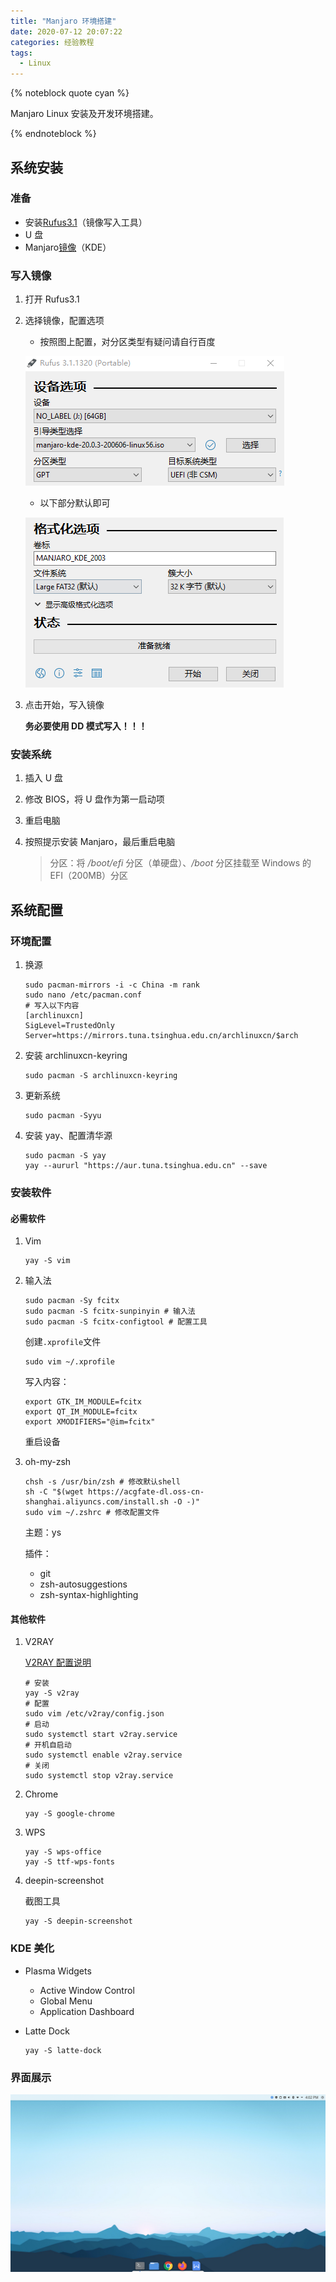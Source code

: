 ```yaml
---
title: "Manjaro 环境搭建"
date: 2020-07-12 20:07:22
categories: 经验教程
tags:
  - Linux
---
```


{% noteblock quote cyan %}

Manjaro Linux 安装及开发环境搭建。

{% endnoteblock %}

<!-- more -->

## 系统安装

### 准备

- 安装[Rufus3.1](https://upyun.secriy.com/downloads/rufus-3.1p.exe)（镜像写入工具）
- U 盘
- Manjaro[镜像](https://manjaro.org/downloads/official/kde/)（KDE）

### 写入镜像

1. 打开 Rufus3.1

2. 选择镜像，配置选项

   - 按照图上配置，对分区类型有疑问请自行百度

   ![](Manjaro-%E7%8E%AF%E5%A2%83%E6%90%AD%E5%BB%BA/image-20200718100243163.png)

   - 以下部分默认即可

   ![](Manjaro-%E7%8E%AF%E5%A2%83%E6%90%AD%E5%BB%BA/image-20200718100426743.png)

3. 点击开始，写入镜像

   **务必要使用 DD 模式写入！！！**

### 安装系统

1. 插入 U 盘

2. 修改 BIOS，将 U 盘作为第一启动项

3. 重启电脑

4. 按照提示安装 Manjaro，最后重启电脑

   > 分区：将 _/boot/efi_ 分区（单硬盘）、_/boot_ 分区挂载至 Windows 的 EFI（200MB）分区

## 系统配置

### 环境配置

1. 换源

   ```shell
   sudo pacman-mirrors -i -c China -m rank
   sudo nano /etc/pacman.conf
   # 写入以下内容
   [archlinuxcn]
   SigLevel=TrustedOnly
   Server=https://mirrors.tuna.tsinghua.edu.cn/archlinuxcn/$arch
   ```

2. 安装 archlinuxcn-keyring

   ```shell
   sudo pacman -S archlinuxcn-keyring
   ```

3. 更新系统

   ```shell
   sudo pacman -Syyu
   ```

4. 安装 yay、配置清华源

   ```shell
   sudo pacman -S yay
   yay --aururl "https://aur.tuna.tsinghua.edu.cn" --save
   ```

### 安装软件

#### 必需软件

1. Vim

   ```shell
   yay -S vim
   ```

2. 输入法

   ```shell
   sudo pacman -Sy fcitx
   sudo pacman -S fcitx-sunpinyin # 输入法
   sudo pacman -S fcitx-configtool # 配置工具
   ```

   创建`.xprofile`文件

   ```shell
   sudo vim ~/.xprofile
   ```

   写入内容：

   ```shell
   export GTK_IM_MODULE=fcitx
   export QT_IM_MODULE=fcitx
   export XMODIFIERS="@im=fcitx"
   ```

   重启设备

3. oh-my-zsh

   ```shell
   chsh -s /usr/bin/zsh # 修改默认shell
   sh -C "$(wget https://acgfate-dl.oss-cn-shanghai.aliyuncs.com/install.sh -O -)"
   sudo vim ~/.zshrc # 修改配置文件
   ```

   主题：ys

   插件：

   - git
   - zsh-autosuggestions
   - zsh-syntax-highlighting

#### 其他软件

1. V2RAY

   [V2RAY 配置说明](https://github.com/v2ray/manual/blob/master/zh_cn/chapter_00/start.md)

   ```shell
   # 安装
   yay -S v2ray
   # 配置
   sudo vim /etc/v2ray/config.json
   # 启动
   sudo systemctl start v2ray.service
   # 开机自启动
   sudo systemctl enable v2ray.service
   # 关闭
   sudo systemctl stop v2ray.service
   ```

2. Chrome

   ```shell
   yay -S google-chrome
   ```

3. WPS

   ```shell
   yay -S wps-office
   yay -S ttf-wps-fonts
   ```

4. deepin-screenshot

   截图工具

   ```shell
   yay -S deepin-screenshot
   ```

### KDE 美化

- Plasma Widgets

  - Active Window Control
  - Global Menu
  - Application Dashboard

- Latte Dock

  ```shell
  yay -S latte-dock
  ```

### 界面展示

![DeepinScreenshot](Manjaro-%E7%8E%AF%E5%A2%83%E6%90%AD%E5%BB%BA/DeepinScreenshot.png)
